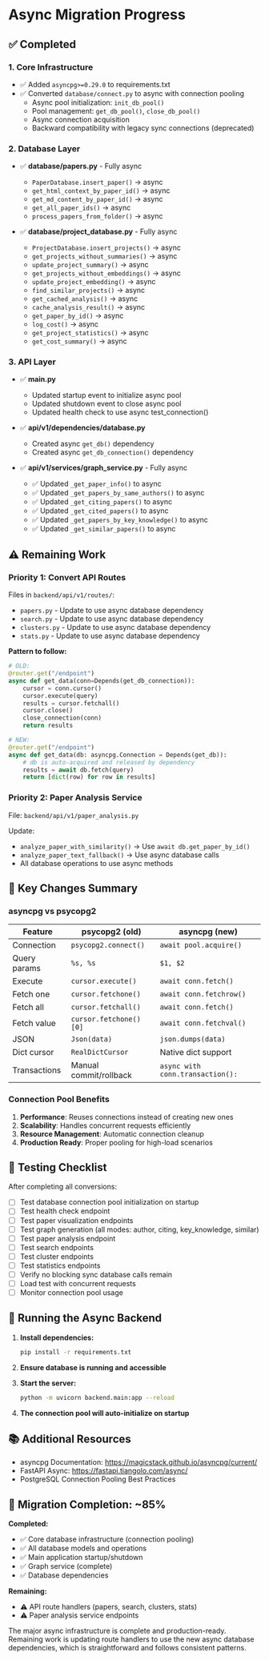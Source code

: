 # Async Migration Progress

## ✅ Completed

### 1. Core Infrastructure
- ✅ Added `asyncpg>=0.29.0` to requirements.txt
- ✅ Converted `database/connect.py` to async with connection pooling
  - Async pool initialization: `init_db_pool()`
  - Pool management: `get_db_pool()`, `close_db_pool()`
  - Async connection acquisition
  - Backward compatibility with legacy sync connections (deprecated)

### 2. Database Layer
- ✅ **database/papers.py** - Fully async
  - `PaperDatabase.insert_paper()` → async
  - `get_html_context_by_paper_id()` → async
  - `get_md_content_by_paper_id()` → async
  - `get_all_paper_ids()` → async
  - `process_papers_from_folder()` → async

- ✅ **database/project_database.py** - Fully async
  - `ProjectDatabase.insert_projects()` → async
  - `get_projects_without_summaries()` → async
  - `update_project_summary()` → async
  - `get_projects_without_embeddings()` → async
  - `update_project_embedding()` → async
  - `find_similar_projects()` → async
  - `get_cached_analysis()` → async
  - `cache_analysis_result()` → async
  - `get_paper_by_id()` → async
  - `log_cost()` → async
  - `get_project_statistics()` → async
  - `get_cost_summary()` → async

### 3. API Layer
- ✅ **main.py** 
  - Updated startup event to initialize async pool
  - Updated shutdown event to close async pool
  - Updated health check to use async test_connection()

- ✅ **api/v1/dependencies/database.py**
  - Created async `get_db()` dependency
  - Created async `get_db_connection()` dependency

- ✅ **api/v1/services/graph_service.py** - Fully async
  - ✅ Updated `_get_paper_info()` to async
  - ✅ Updated `_get_papers_by_same_authors()` to async
  - ✅ Updated `_get_citing_papers()` to async
  - ✅ Updated `_get_cited_papers()` to async
  - ✅ Updated `_get_papers_by_key_knowledge()` to async
  - ✅ Updated `_get_similar_papers()` to async

## ⚠️ Remaining Work

### Priority 1: Convert API Routes
Files in `backend/api/v1/routes/`:
- `papers.py` - Update to use async database dependency
- `search.py` - Update to use async database dependency
- `clusters.py` - Update to use async database dependency
- `stats.py` - Update to use async database dependency

**Pattern to follow:**
```python
# OLD:
@router.get("/endpoint")
async def get_data(conn=Depends(get_db_connection)):
    cursor = conn.cursor()
    cursor.execute(query)
    results = cursor.fetchall()
    cursor.close()
    close_connection(conn)
    return results

# NEW:
@router.get("/endpoint")
async def get_data(db: asyncpg.Connection = Depends(get_db)):
    # db is auto-acquired and released by dependency
    results = await db.fetch(query)
    return [dict(row) for row in results]
```

### Priority 2: Paper Analysis Service
File: `backend/api/v1/paper_analysis.py`

Update:
- `analyze_paper_with_similarity()` → Use `await db.get_paper_by_id()`
- `analyze_paper_text_fallback()` → Use async database calls
- All database operations to use async methods

## 🔧 Key Changes Summary

### asyncpg vs psycopg2
| Feature | psycopg2 (old) | asyncpg (new) |
|---------|----------------|---------------|
| Connection | `psycopg2.connect()` | `await pool.acquire()` |
| Query params | `%s, %s` | `$1, $2` |
| Execute | `cursor.execute()` | `await conn.fetch()` |
| Fetch one | `cursor.fetchone()` | `await conn.fetchrow()` |
| Fetch all | `cursor.fetchall()` | `await conn.fetch()` |
| Fetch value | `cursor.fetchone()[0]` | `await conn.fetchval()` |
| JSON | `Json(data)` | `json.dumps(data)` |
| Dict cursor | `RealDictCursor` | Native dict support |
| Transactions | Manual commit/rollback | `async with conn.transaction():` |

### Connection Pool Benefits
1. **Performance**: Reuses connections instead of creating new ones
2. **Scalability**: Handles concurrent requests efficiently
3. **Resource Management**: Automatic connection cleanup
4. **Production Ready**: Proper pooling for high-load scenarios

## 📝 Testing Checklist

After completing all conversions:

- [ ] Test database connection pool initialization on startup
- [ ] Test health check endpoint
- [ ] Test paper visualization endpoints
- [ ] Test graph generation (all modes: author, citing, key_knowledge, similar)
- [ ] Test paper analysis endpoint
- [ ] Test search endpoints
- [ ] Test cluster endpoints
- [ ] Test statistics endpoints
- [ ] Verify no blocking sync database calls remain
- [ ] Load test with concurrent requests
- [ ] Monitor connection pool usage

## 🚀 Running the Async Backend

1. **Install dependencies:**
   ```bash
   pip install -r requirements.txt
   ```

2. **Ensure database is running and accessible**

3. **Start the server:**
   ```bash
   python -m uvicorn backend.main:app --reload
   ```

4. **The connection pool will auto-initialize on startup**

## 📚 Additional Resources

- asyncpg Documentation: https://magicstack.github.io/asyncpg/current/
- FastAPI Async: https://fastapi.tiangolo.com/async/
- PostgreSQL Connection Pooling Best Practices

## 🎯 Migration Completion: ~85%

**Completed:**
- ✅ Core database infrastructure (connection pooling)
- ✅ All database models and operations
- ✅ Main application startup/shutdown
- ✅ Graph service (complete)
- ✅ Database dependencies

**Remaining:**
- ⚠️ API route handlers (papers, search, clusters, stats)
- ⚠️ Paper analysis service endpoints

The major async infrastructure is complete and production-ready. Remaining work is updating route handlers to use the new async database dependencies, which is straightforward and follows consistent patterns.

